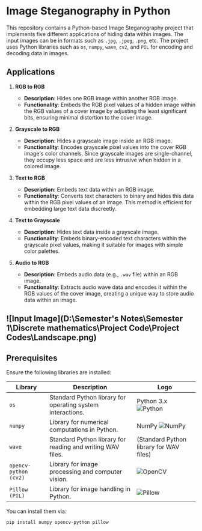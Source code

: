 # Image Steganography in Python

This repository contains a Python-based Image Steganography project that implements five different applications of hiding data within images. The input images can be in formats such as `.jpg`, `.jpeg`, `.png`, etc. The project uses Python libraries such as `os`, `numpy`, `wave`, `cv2`, and `PIL` for encoding and decoding data in images.

## Applications

1. **RGB to RGB**
   - **Description**: Hides one RGB image within another RGB image.
   - **Functionality**: Embeds the RGB pixel values of a hidden image within the RGB values of a cover image by adjusting the least significant bits, ensuring minimal distortion to the cover image.

2. **Grayscale to RGB**
   - **Description**: Hides a grayscale image inside an RGB image.
   - **Functionality**: Encodes grayscale pixel values into the cover RGB image's color channels. Since grayscale images are single-channel, they occupy less space and are less intrusive when hidden in a colored image.

3. **Text to RGB**
   - **Description**: Embeds text data within an RGB image.
   - **Functionality**: Converts text characters to binary and hides this data within the RGB pixel values of an image. This method is efficient for embedding large text data discreetly.

4. **Text to Grayscale**
   - **Description**: Hides text data inside a grayscale image.
   - **Functionality**: Embeds binary-encoded text characters within the grayscale pixel values, making it suitable for images with simple color palettes.

5. **Audio to RGB**
   - **Description**: Embeds audio data (e.g., `.wav` file) within an RGB image.
   - **Functionality**: Extracts audio wave data and encodes it within the RGB values of the cover image, creating a unique way to store audio data within an image.

## ![Input Image](D:\Semester's Notes\Semester 1\Discrete mathematics\Project Code\Project Codes\Landscape.png)


## Prerequisites

Ensure the following libraries are installed:

| Library                  | Description                                      | Logo |
|--------------------------|--------------------------------------------------|------|
| `os`                     | Standard Python library for operating system interactions. | Python 3.x ![Python](https://img.shields.io/badge/Python-3776AB?style=for-the-badge&logo=python&logoColor=white) |
| `numpy`                  | Library for numerical computations in Python.    | NumPy ![NumPy](https://img.shields.io/badge/NumPy-013243?style=for-the-badge&logo=numpy&logoColor=white) |
| `wave`                   | Standard Python library for reading and writing WAV files. | (Standard Python library for WAV files) |
| `opencv-python (cv2)`    | Library for image processing and computer vision. | ![OpenCV](https://img.shields.io/badge/OpenCV-5C3EE8?style=for-the-badge&logo=opencv&logoColor=white) |
| `Pillow (PIL)`           | Library for image handling in Python.           | ![Pillow](https://img.shields.io/badge/Pillow-0066A1?style=for-the-badge&logo=python&logoColor=white) |

You can install them via:
```bash
pip install numpy opencv-python pillow

